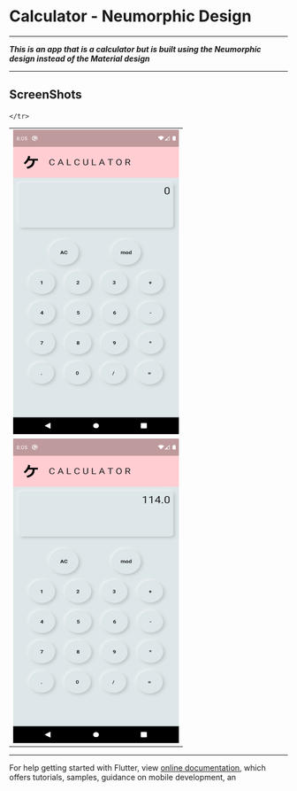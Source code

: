 # Calculator - Neumorphic Design
---

***This is an app that is a calculator but is built using the Neumorphic design instead of the Material design***


---
ScreenShots
---
  <table>
    <tr>
      <td><img src="https://raw.githubusercontent.com/kevkanae/Flutter-Calculator/master/extra/1.png" alt="App SS" width="300" height="550" /></td>
    </tr>
    <tr>
      <td><img src="https://raw.githubusercontent.com/kevkanae/Flutter-Calculator/master/extra/2.png" alt="App SS" width="300" height="550" /></td>

    </tr>
  </table>
  
---

 




For help getting started with Flutter, view
[online documentation](https://flutter.dev/docs), which offers tutorials,
samples, guidance on mobile development, an

